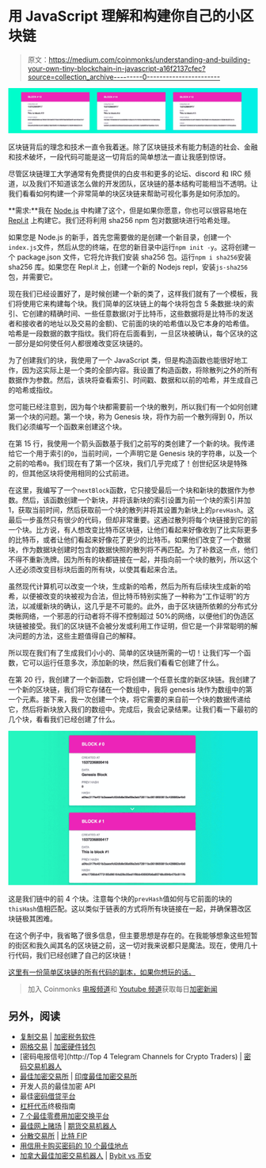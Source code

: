 # 用 JavaScript 理解和构建你自己的小区块链

> 原文：<https://medium.com/coinmonks/understanding-and-building-your-own-tiny-blockchain-in-javascript-a16f2137cfec?source=collection_archive---------0----------------------->

![](img/97f213b357f7ff68361353c5e6142520.png)

区块链背后的理念和技术一直令我着迷。除了区块链技术有能力制造的社会、金融和技术破坏，一段代码可能是这一切背后的简单想法一直让我感到惊讶。

尽管区块链理工大学通常有免费提供的白皮书和更多的论坛、discord 和 IRC 频道，以及我们不知道该怎么做的开发团队，区块链的基本结构可能相当不透明。让我们看看如何构建一个非常简单的块区块链来帮助可视化事务是如何添加的。

**需求:**我在 [Node.js](https://nodejs.org/en/) 中构建了这个，但是如果你愿意，你也可以很容易地在 [Repl.it](https://repl.it/) 上构建它。我们还将利用 sha256 npm 包对数据块进行哈希处理。

如果您是 Node.js 的新手，首先您需要做的是创建一个新目录，创建一个`index.js`文件，然后从您的终端，在您的新目录中运行`npm init -y`。这将创建一个 package.json 文件，它将允许我们安装 sha256 包。运行`npm i sha256`安装 sha256 库。如果您在 Repl.it 上，创建一个新的 Nodejs repl，安装`js-sha256`包，并需要它。

现在我们已经设置好了，是时候创建一个新的类了，这样我们就有了一个模板，我们将使用它来构建每个块。我们简单的区块链上的每个块将包含 5 条数据:块的索引、它创建的精确时间、一些任意数据(对于比特币，这些数据将是比特币的发送者和接收者的地址以及交易的金额)、它前面的块的哈希值以及它本身的哈希值。哈希是一段数据的数字指纹。我们将在后面看到，一旦区块被确认，每个区块的这一部分是如何使任何人都很难改变区块链的。

为了创建我们的块，我使用了一个 JavaScript 类，但是构造函数也能很好地工作，因为这实际上是一个类的全部内容。我设置了构造函数，将除散列之外的所有数据作为参数。然后，该块将查看索引、时间戳、数据和以前的哈希，并生成自己的哈希或指纹。

您可能已经注意到，因为每个块都需要前一个块的散列，所以我们有一个如何创建第一个块的问题。第一个块，称为 Genesis 块，将作为前一个散列得到 0，所以我们必须编写一个函数来创建这个块。

在第 15 行，我使用一个箭头函数基于我们之前写的类创建了一个新的块。我传递给它一个用于索引的`0`，当前时间，一个声明它是 Genesis 块的字符串，以及一个之前的哈希`0`。我们现在有了第一个区块，我们几乎完成了！创世纪区块是特殊的，但其他区块将使用相同的公式前进。

在这里，我编写了一个`nextBlock`函数，它只接受最后一个块和新块的数据作为参数。然后，该函数创建一个新块，并将该新块的索引设置为前一个块的索引并加 1，获取当前时间，然后获取前一个块的散列并将其设置为新块上的`prevHash`。这最后一步虽然只有很少的代码，但却非常重要。这通过散列将每个块链接到它的前一个块。比方说，有人想改变比特币区块链，让他们看起来好像收到了比实际更多的比特币，或者让他们看起来好像花了更少的比特币。如果他们改变了一个数据块，作为数据块创建时包含的数据快照的散列将不再匹配。为了补救这一点，他们不得不重新洗牌。因为所有的块都链接在一起，并指向前一个块的散列，所以这个人还必须改变目标块后面的所有块，以使其看起来合法。

虽然现代计算机可以改变一个块，生成新的哈希，然后为所有后续块生成新的哈希，以便被改变的块被视为合法，但比特币特别实施了一种称为“工作证明”的方法，以减缓新块的确认，这几乎是不可能的。此外，由于区块链所依赖的分布式分类帐网络，一个邪恶的行动者将不得不控制超过 50%的网络，以便他们的伪造区块链被接受。我们的区块链不会被分发或利用工作证明，但它是一个非常聪明的解决问题的方法，这些主题值得自己的解释。

所以现在我们有了生成我们小小的、简单的区块链所需的一切！让我们写一个函数，它可以运行任意多次，添加新的块，然后我们看看它创建了什么。

在第 20 行，我创建了一个新函数，它将创建一个任意长度的新区块链。我创建了一个新的区块链，我们将它存储在一个数组中，我将 genesis 块作为数组中的第一个元素。接下来，我一次创建一个块，将它需要的来自前一个块的数据传递给它，然后将新块放入我们的数组中。完成后，我会记录结果。让我们看一下最初的几个块，看看我们已经创建了什么。

![](img/f34a6c724201f7fd9bc5408e2e67653e.png)

这是我们链中的前 4 个块。注意每个块的`prevHash`值如何与它前面的块的`thisHash`值相匹配。这以类似于链表的方式将所有块链接在一起，并确保篡改区块链极其困难。

在这个例子中，我省略了很多信息，但主要思想是存在的。在我能够想象这些短暂的街区和我久闻其名的区块链之前，这一切对我来说都只是魔法。现在，使用几十行代码，我们已经创建了自己的区块链！

[这里有一份简单区块链的所有代码的副本，如果你想玩的话。](https://repl.it/@riccjohn/Tiny-Blockchain-node)

> 加入 Coinmonks [电报频道](https://t.me/coincodecap)和 [Youtube 频道](https://www.youtube.com/c/coinmonks/videos)获取每日[加密新闻](http://coincodecap.com/)

## 另外，阅读

*   [复制交易](/coinmonks/top-10-crypto-copy-trading-platforms-for-beginners-d0c37c7d698c) | [加密税务软件](/coinmonks/crypto-tax-software-ed4b4810e338)
*   [网格交易](https://coincodecap.com/grid-trading) | [加密硬件钱包](/coinmonks/the-best-cryptocurrency-hardware-wallets-of-2020-e28b1c124069)
*   [密码电报信号](http://Top 4 Telegram Channels for Crypto Traders) | [密码交易机器人](/coinmonks/crypto-trading-bot-c2ffce8acb2a)
*   [最佳加密交易所](/coinmonks/crypto-exchange-dd2f9d6f3769) | [印度最佳加密交易所](/coinmonks/bitcoin-exchange-in-india-7f1fe79715c9)
*   开发人员的最佳加密 API
*   最佳[密码借贷平台](/coinmonks/top-5-crypto-lending-platforms-in-2020-that-you-need-to-know-a1b675cec3fa)
*   [杠杆代币](/coinmonks/leveraged-token-3f5257808b22)终极指南
*   [7 个最佳零费用加密交换平台](https://coincodecap.com/zero-fee-crypto-exchanges)
*   [最佳网上赌场](https://coincodecap.com/best-online-casinos) | [期货交易机器人](/coinmonks/futures-trading-bots-5a282ccee3f5)
*   [分散交易所](https://coincodecap.com/what-are-decentralized-exchanges) | [比特 FIP](https://coincodecap.com/bitbns-fip)
*   [用信用卡购买密码的 10 个最佳地点](https://coincodecap.com/buy-crypto-with-credit-card)
*   [加拿大最佳加密交易机器人](https://coincodecap.com/5-best-crypto-trading-bots-in-canada) | [Bybit vs 币安](https://coincodecap.com/bybit-binance-moonxbt)